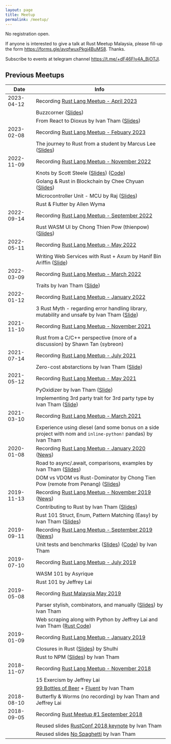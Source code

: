 ```yaml
---
layout: page
title: Meetup
permalink: /meetup/
---
```


<!-- [Register for Malaysia Rust 2023 August Meetup](https://forms.gle/eYLr35WNVknn9HLS6) -->


No registration open.

If anyone is interested to give a talk at Rust Meetup Malaysia, please fill-up
the form <https://forms.gle/avqfwuxPkgj4BuMS8>. Thanks.

Subscribe to events at telegram channel <https://t.me/+dF46Fly4A_BjOTJl>.

## Previous Meetups

| Date | Info |
|----|----|
| 2023-04-12 | Recording [Rust Lang Meetup - April 2023](https://www.youtube.com/watch?v=hNponKesfiM&list=PL85XCvVPmGQh3V0Pz-_xFm6VAUTR4aLUw&index=19) |
|            | Buzzcorner ([Slides](https://docs.google.com/presentation/d/1VPm9DB2aN4H-mOky9nTBmUxWhObXsk9zeSJtWd8j8Pk/edit?usp=sharing)) |
|            | From React to Dioxus by Ivan Tham ([Slides](assets/2023/04/12/09-dioxus/slides.md)) |
| 2023-02-08 | Recording [Rust Lang Meetup - Febuary 2023](https://www.youtube.com/watch?v=rh1ZJXOuco8&list=PL85XCvVPmGQh3V0Pz-_xFm6VAUTR4aLUw&index=18) |
|            | The journey to Rust from a student by Marcus Lee ([Slides](https://docs.google.com/presentation/d/1-jpPUncAZ8n4f-7ZUWZhAM2UfQpwEvq2ptSjHNdIWUw/edit#slide=id.p)) |
| 2022-11-09 | Recording [Rust Lang Meetup - November 2022](https://www.youtube.com/watch?v=Ht4jONi_yO8&list=PLN1peJcgmEZP1P3nLPTShIefVT1rbWODy&index=17) |
|            | Knots by Scott Steele ([Slides](assets/2022/11/1-knots/2022-11-09_Rust_Malaysia_knot-so-good.pdf)) ([Code](https://github.com/scooter-dangle/knotty/tree/main/examples/knot-so-good)) |
|            | Golang & Rust in Blockchain by Chee Chyuan ([Slides](https://docs.google.com/presentation/d/1CSbVpfYJCZTpSYiByezi6-_dGDlp_RIInzQUBpcXMng/edit?usp=sharing)) |
|            | Microcontroller Unit - MCU by Raj ([Slides](assets/2022/11/3-embedded/MCU_RAJ.pdf)) |
|            | Rust & Flutter by Allen Wyma |
| 2022-09-14 | Recording [Rust Lang Meetup - September 2022](https://www.youtube.com/watch?v=4FfZsONwprk&list=PL85XCvVPmGQh3V0Pz-_xFm6VAUTR4aLUw&index=16) |
|            | Rust WASM UI by Chong Thien Pow (thienpow) ([Slides](https://docs.google.com/presentation/d/1iQ966OhCyff-hLhJ90spt4IRctXGx0-ZTnSTQlvxvRQ/edit#slide=id.p)) |
| 2022-05-11 | Recording [Rust Lang Meetup - May 2022](https://www.youtube.com/watch?v=m4aK985lXOg&list=PL85XCvVPmGQh3V0Pz-_xFm6VAUTR4aLUw&index=15) |
|            | Writing Web Services with Rust + Axum by Hanif Bin Ariffin ([Slide](https://docs.google.com/presentation/d/16XbOxqQghnQmu3Nta5ci8weza_vAiGdZo0AXeuy7mkA/edit?usp=sharing)) |
| 2022-03-09 | Recording [Rust Lang Meetup - March 2022](https://www.youtube.com/watch?v=iHl7DhLBRow&list=PL85XCvVPmGQh3V0Pz-_xFm6VAUTR4aLUw&index=15) |
|            | Traits by Ivan Tham ([Slide](assets/2022/03/09/1-traits/slide.txt)) |
| 2022-01-12 | Recording [Rust Lang Meetup - January 2022](https://www.youtube.com/watch?v=orh02-RucPo&list=PL85XCvVPmGQh3V0Pz-_xFm6VAUTR4aLUw&index=13) |
|            | 3 Rust Myth - regarding error handling library, mutability and unsafe by Ivan Tham ([Slide](assets/2022/01/12/1-myth/slide.txt)) |
| 2021-11-10 | Recording [Rust Lang Meetup - November 2021](https://www.youtube.com/watch?v=9oOEAGFTNdE&list=PL85XCvVPmGQh3V0Pz-_xFm6VAUTR4aLUw&index=13) |
|            | Rust from a C/C++ perspective (more of a discussion) by Shawn Tan (sybreon) |
| 2021-07-14 | Recording [Rust Lang Meetup - July 2021](https://www.youtube.com/watch?v=kJD-cJY2nb4&list=PL85XCvVPmGQh3V0Pz-_xFm6VAUTR4aLUw&index=11) |
|            | Zero-cost abstarctions by Ivan Tham ([Slide](/assets/2021/07/14/1-zero-cost/slide.txt)) |
| 2021-05-12 | Recording [Rust Lang Meetup - May 2021](https://www.youtube.com/watch?v=L3X-KJcGNg4&list=PL85XCvVPmGQh3V0Pz-_xFm6VAUTR4aLUw&index=10) |
|            | PyOxidizer by Ivan Tham ([Slide](/assets/2021/05/12/1-pyoxidizer/slide.txt)) |
|            | Implementing 3rd party trait for 3rd party type by Ivan Tham ([Slide](/assets/2021/05/12/2-integration/slide.txt)) |
| 2021-03-10 | Recording [Rust Lang Meetup - March 2021](https://youtu.be/pH1JVMAh7Yw) |
|            | Experience using diesel (and some bonus on a side project with nom and `inline-python!` pandas) by Ivan Tham |
| 2020-01-08 | Recording [Rust Lang Meetup - January 2020](https://youtu.be/2jSfmZJxGZc) ([News](https://docs.google.com/presentation/d/1pezcgPIb485_ZR7U3yzo9KWOZ1j22m7y4diVmzgYUmc/edit?usp=sharing)) |
|            | Road to async/.await, comparisons, examples by Ivan Tham ([Slides](/assets/2020/01/08/1-async/slide.txt)) |
|            | DOM vs VDOM vs Rust-Dominator by Chong Tien Pow (remote from Penang) ([Slides](https://drive.google.com/file/d/1eDoGnKHo1wkfWAeL1GFGAS1wDEUuoWz8/view)) |
| 2019-11-13 | Recording [Rust Lang Meetup - November 2019](https://www.youtube.com/watch?v=mgmq3YnfWxs) ([News](https://docs.google.com/presentation/d/16QJrLSBun9hS8GzjZPLYCNcOgRwr8N_RPn-Rs08lpRM/edit?usp=sharing)) |
|            | Contributing to Rust by Ivan Tham ([Slides](/assets/2019/11/13/1-contrib/slide.txt)) |
|            | Rust 101 Struct, Enum, Pattern Matching (Easy) by Ivan Tham ([Slides](/assets/2019/11/13/2-struct/slide.txt)) |
| 2019-09-11 | Recording [Rust Lang Meetup - September 2019](https://youtu.be/7w_1qU8uthw) ([News](https://docs.google.com/presentation/d/1LcQSBXXZ1nAuv-ozYdv3M5jhKrtjGSgg0WNsObY-Z6Y/edit?usp=sharing)) |
|            | Unit tests and benchmarks ([Slides](/assets/2019/09/11/1-tests/slide.txt)) ([Code](https://github.com/rust-malaysia/rust-malaysia.github.io/tree/master/assets/2019/09/11/1-tests/tests)) by Ivan Tham |
| 2019-07-10 | Recording [Rust Lang Meetup - July 2019](https://youtu.be/suAoAiy-miA) |
|            | WASM 101 by Asyrique |
|            | Rust 101 by Jeffrey Lai |
| 2019-05-08 | Recording [Rust Malaysia May 2019](https://youtu.be/g4bvGCteI5A) |
|            | Parser stylish, combinators, and manually ([Slides](/assets/2019/05/08/2-parsers/slide.txt)) by Ivan Tham |
|            | Web scraping along with Python by Jeffrey Lai and Ivan Tham ([Rust Code](/assets/2019/05/08/1-scraping/main.rs)) |
| 2019-01-09 | Recording [Rust Lang Meetup - January 2019](https://youtu.be/yfQB2O5X6tQ) |
|            | Closures in Rust ([Slides](https://slides.com/shulhisapli/deck)) by Shulhi |
|            | Rust to NPM ([Slides](/assets/2019/01/09/2-to-npm/slide.txt)) by Ivan Tham |
| 2018-11-07 | Recording [Rust Lang Meetup - November 2018](https://youtu.be/h6zDaHayhec) |
|            | 15 Exercism by Jeffrey Lai |
|            | [99 Bottles of Beer](http://www.99-bottles-of-beer.net/lyrics.html) + [Fluent](https://crates.rs/crates/fluent) by Ivan Tham |
| 2018-08-10 | Butterfly & Worms (no recording) by Ivan Tham and Jeffrey Lai |
| 2018-09-05 | Recording [Rust Meetup #1 September 2018](https://www.youtube.com/watch?v=iVWOKmoXiYo) |
|            | Reused slides [RustConf 2018 keynote](https://rust-lang.github.io/rustconf-2018-keynote/#1) by Ivan Tham |
|            | Reused slides [No Spaghetti](https://docs.google.com/presentation/d/1ov5957xmm8s9V2F32AgXbaaQL0nCPai58PavU6jn0jA/edit#slide=id.p) by Ivan Tham |

